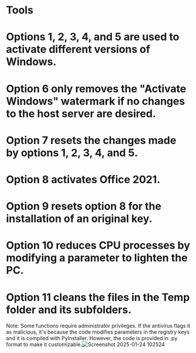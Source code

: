 # Tools

# Options 1, 2, 3, 4, and 5 are used to activate different versions of Windows. 

# Option 6 only removes the "Activate Windows" watermark if no changes to the host server are desired. 

# Option 7 resets the changes made by options 1, 2, 3, 4, and 5. 

# Option 8 activates Office 2021. 

# Option 9 resets option 8 for the installation of an original key. 

# Option 10 reduces CPU processes by modifying a parameter to lighten the PC. 

# Option 11 cleans the files in the Temp folder and its subfolders.

Note: Some functions require administrator privileges. If the antivirus flags it as malicious, it's because the code modifies parameters in the registry keys and it is compiled with PyInstaller. However, the code is provided in .py format to make it customizable.![Screenshot 2025-01-24 102524](https://github.com/user-attachments/assets/29c218e1-c7bd-453e-b835-caa127c84f16)

